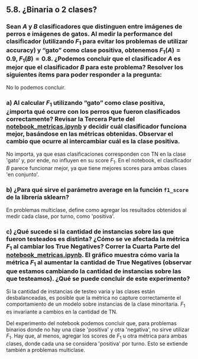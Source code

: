 ## 5.8. ¿Binaria o 2 clases? 

### Sean $A$ y $B$ clasificadores que distinguen entre imágenes de perros e imágenes de gatos. Al medir la performance del clasificador (utilizando $F_1$ para evitar los problemas de utilizar accuracy) y “gato” como clase positiva, obtenemos $F_1(A) = 0.9$, $F_1(B) = 0.8$. ¿Podemos concluir que el clasificador $A$ es mejor que el clasificador $B$ para este problema? Resolver los siguientes ítems para poder responder a la pregunta:

No lo podemos concluir.

### a) Al calcular $F_1$ utilizando “gato” como clase positiva, ¿importa qué ocurre con los perros que fueron clasificados correctamente? Revisar la Tercera Parte del [notebook_metricas.ipynb](./notebook_06_metricas-published.ipynb) y decidir cuál clasificador funciona mejor, basándose en las métricas obtenidas. Observar el cambio que ocurre al intercambiar cuál es la clase positiva.

No importa, ya que esas clasificaciones corresponden con TN en la clase 'gato' y, por ende, no influyen en su score $F_1$. En el notebook, el clasificador $B$ parece funcionar mejor, ya que tiene mejores scores para ambas clases 'en conjunto'.

### b) ¿Para qué sirve el parámetro average en la función `f1_score` de la librería sklearn?

En problemas multiclase, define como agregar los resultados obtenidos al medir cada clase, por turno, como 'positiva'.

### c) ¿Qué sucede si la cantidad de instancias sobre las que fueron testeados es distinta? ¿Cómo se ve afectada la métrica $F_1$ al cambiar los True Negatives? Correr la Cuarta Parte del [notebook_metricas.ipynb](./notebook_06_metricas-published.ipynb). El gráfico muestra cómo varía la métrica $F_1$ al aumentar la cantidad de True Negatives (observar que estamos cambiando la cantidad de instancias sobre las que testeamos). ¿Qué se puede concluir de este experimento?

Si la cantidad de instancias de testeo varia y las clases están desbalanceadas, es posible que la métrica no capture correctamente el comportamiento de un modelo sobre instancias de la clase minoritaria. $F_1$ es invariante a cambios en la cantidad de TN. 

Del experimento del notebook podemos concluir que, para problemas binarios donde no hay una clase 'positiva' y otra 'negativa', no sirve utilizar $F_1$. Hay que, al menos, agregar los scores de $F_1$ u otra métrica para ambas clases, donde cada una se considera 'positiva' por turno. Esto se extiende también a problemas multiclase.

